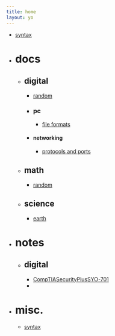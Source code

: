 ```yaml
---
title: home
layout: yo
---
```





- [syntax](misc/syntax.md)

- # docs
	- ## digital
		- [random](docs/digital/random.md)
		- ### pc
			- [file formats](docs/digital/pc/fileFormats.md)
		 - #### networking
			- [protocols and ports](docs/digital/networking/protocolsAndPorts.md)
	- ## math
		- [random](docs/math/random.md)
	- ## science
		- [earth](docs/science/earth.md)
- # notes
	- ## digital
		- [CompTIASecurityPlusSYO-701](notes/digital/CompTIASecurityPlusSYO-701.md)
		- 
- # misc.
	- [syntax](misc/syntax.md)
 



